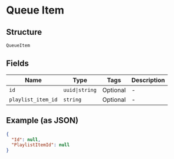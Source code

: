 
# Queue Item

## Structure

`QueueItem`

## Fields

| Name | Type | Tags | Description |
|  --- | --- | --- | --- |
| `id` | `uuid\|string` | Optional | - |
| `playlist_item_id` | `string` | Optional | - |

## Example (as JSON)

```json
{
  "Id": null,
  "PlaylistItemId": null
}
```

